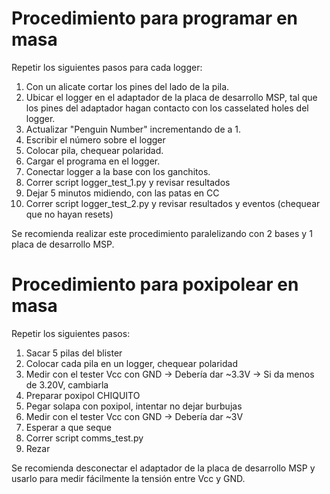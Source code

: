 # Procedimiento para programar en masa

Repetir los siguientes pasos para cada logger:
1. Con un alicate cortar los pines del lado de la pila.
2. Ubicar el logger en el adaptador de la placa de desarrollo MSP, tal que los pines del adaptador hagan contacto con los casselated holes del logger.
3. Actualizar "Penguin Number" incrementando de a 1.
4. Escribir el número sobre el logger
5. Colocar pila, chequear polaridad.
6. Cargar el programa en el logger.
7. Conectar logger a la base con los ganchitos.
8. Correr script logger_test_1.py y revisar resultados
9. Dejar 5 minutos midiendo, con las patas en CC
10. Correr script logger_test_2.py y revisar resultados y eventos (chequear que no hayan resets) 

Se recomienda realizar este procedimiento paralelizando con 2 bases y 1 placa de desarrollo MSP.

# Procedimiento para poxipolear en masa

Repetir los siguientes pasos:
1. Sacar 5 pilas del blister
2. Colocar cada pila en un logger, chequear polaridad
3. Medir con el tester Vcc con GND -> Debería dar ~3.3V -> Si da menos de 3.20V, cambiarla
5. Preparar poxipol CHIQUITO
4. Pegar solapa con poxipol, intentar no dejar burbujas
5. Medir con el tester Vcc con GND -> Debería dar ~3V
6. Esperar a que seque
7. Correr script comms_test.py
8. Rezar

Se recomienda desconectar el adaptador de la placa de desarrollo MSP y usarlo para medir fácilmente la tensión entre Vcc y GND.